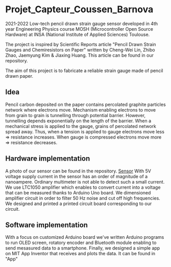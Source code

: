 # Projet_Capteur_Coussen_Barnova
 2021-2022
 Low-tech pencil drawn strain gauge sensor developed in 4th year Engineering Physics course MOSH (Microcontroller Open Source Hardware) at INSA (National Institute of Applied Sciences) Toulouse.

The project is inspired by Scientific Reports article "Pencil Drawn Strain Gauges and Chemiresistors on Paper" written by Cheng-Wei Lin, Zhibo Zhao, Jaemyung Kim & Jiaxing Huang. This article can be found in our repository.

The aim of this project is to fabricate a reliable strain gauge made of pencil drawn paper.

## Idea
Pencil carbon deposited on the paper contains percolated graphite particles network where electrons move. Mechanism enabling electrons to move from grain to grain is tunnelling through potential barrier. However, tunnelling depends exponentially on the length of the barrier. When a mechanical stress is applied to the gauge, grains of percolated network spread away. Thus, when a tension is applied to gauge electrons move less => resistance increases. When gauge is compressed electrons move more => resistance decreases.

## Hardware implementation
A photo of our sensor can be found in the repository.
[Sensor](https://github.com/MOSH-Insa-Toulouse/Projet_Capteur_Coussen_Barnova/blob/0dfc5e7bf24a98fc153588cab124ee9960bd2b79/Sensor.jpeg)
With 5V voltage supply current in the sensor has an order of magnitude of a nanoampere. Ordinary multimeter is not able to detect such a small current. We use LTC1050 amplifier which enables to convert current into a voltage that can be measured thanks to Arduino Uno board.
We dimensioned amplifier circuit in order to filter 50 Hz noise and cut off high frequencies.
We designed and printed a printed circuit board corresponding to our circuit. 

## Software implementation
With a focus on customized Arduino board we've written Arduino programs to run OLED screen, rotatory encoder and Bluetooth module enabling to send mesasured data to a smartphone. Finally, we designed a simple app on MIT App Inventor that receives and plots the data. It can be found in "App" 
